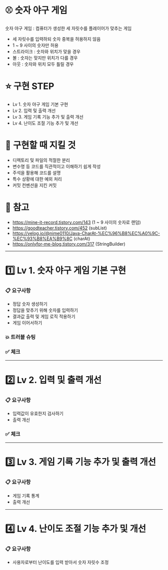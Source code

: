 # ⚾ 숫자 야구 게임
숫자 야구 게임 : 컴퓨터가 생성한 세 자릿수를 플레이어가 맞추는 게임

- 세 자릿수를 입력하되 숫자 중복을 허용하지 않음
- 1 ~ 9 사이의 숫자만 허용
- 스트라이크 : 숫자와 위치가 맞을 경우
- 볼 : 숫자는 맞지만 위치가 다를 경우
- 아웃 : 숫자와 위치 모두 틀릴 경우

# ⭐ 구현 STEP
- Lv 1. 숫자 야구 게임 기본 구현
- Lv 2. 입력 및 출력 개선
- Lv 3. 게임 기록 기능 추가 및 출력 개선
- Lv 4. 난이도 조절 기능 추가 및 개선

# 📌 구현할 때 지킬 것
- 디렉토리 및 파일의 적절한 분리
- 변수명 등 코드를 직관적이고 이해하기 쉽게 작성
- 주석을 활용해 코드를 설명
- 특수 상황에 대한 예외 처리
- 커밋 컨벤션을 지킨 커밋

# 📝 참고
- https://mine-it-record.tistory.com/143 (1 ~ 9 사이의 숫자로 랜덤)
- https://goodteacher.tistory.com/452 (subList)
- https://velog.io/@nime0110/Java-CharAt-%EC%96%B8%EC%A0%9C-%EC%93%B8%EA%B9%8C (charAt)
- https://onlyfor-me-blog.tistory.com/317 (StringBuilder)
---------

# 1️⃣ Lv 1. 숫자 야구 게임 기본 구현

### 📋 요구사항
- 정답 숫자 생성하기
- 정답을 맞추기 위해 숫자를 입력하기
- 결과값 출력 및 게임 로직 적용하기
- 게임 이어서하기

### 💥 트러블 슈팅

### ✅ 체크
-----------

# 2️⃣ Lv 2. 입력 및 출력 개선

### 📋 요구사항
- 입력값이 유효한지 검사하기
- 출력 개선

### ✅ 체크
-----------

# 3️⃣ Lv 3. 게임 기록 기능 추가 및 출력 개선

### 📋 요구사항
- 게임 기록 통계
- 출력 개선
----------

# 4️⃣ Lv 4. 난이도 조절 기능 추가 및 개선

### 📋 요구사항
- 사용자로부터 난이도를 입력 받아서 숫자 자릿수 조정
